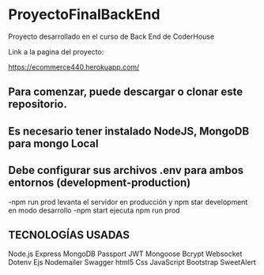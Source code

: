 # ProyectoFinalBackEnd
Proyecto desarrollado en el curso de Back End de CoderHouse

Link a la pagina del proyecto:

https://ecommerce440.herokuapp.com/

## Para comenzar, puede descargar o clonar este repositorio.

## Es necesario tener instalado NodeJS, MongoDB para mongo Local
## Debe configurar sus archivos .env para ambos entornos (development-production)

-npm run prod levanta el servidor en producción y npm star development en modo desarrollo
-npm start ejecuta npm run prod

## TECNOLOGÍAS USADAS
Node.js
Express
MongoDB
Passport JWT
Mongoose
Bcrypt
Websocket
Dotenv
Ejs
Nodemailer
Swagger
html5
Css
JavaScript
Bootstrap 
SweetAlert

